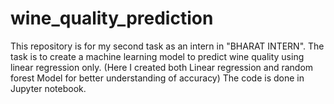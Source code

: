 # wine_quality_prediction
This repository is for my second task as an intern in "BHARAT INTERN". The task is to create a machine learning model to predict wine quality using linear regression only. (Here I created both Linear regression and random forest Model for better understanding of accuracy) The code is done in Jupyter notebook.
